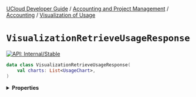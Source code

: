 [UCloud Developer Guide](/docs/developer-guide/README.md) / [Accounting and Project Management](/docs/developer-guide/accounting-and-projects/README.md) / [Accounting](/docs/developer-guide/accounting-and-projects/accounting/README.md) / [Visualization of Usage](/docs/developer-guide/accounting-and-projects/accounting/visualization.md)

# `VisualizationRetrieveUsageResponse`


[![API: Internal/Stable](https://img.shields.io/static/v1?label=API&message=Internal/Stable&color=red&style=flat-square)](/docs/developer-guide/core/api-conventions.md)



```kotlin
data class VisualizationRetrieveUsageResponse(
    val charts: List<UsageChart>,
)
```

<details>
<summary>
<b>Properties</b>
</summary>

<details>
<summary>
<code>charts</code>: <code><code><a href='https://kotlinlang.org/api/latest/jvm/stdlib/kotlin.collections/-list/'>List</a>&lt;<a href='#usagechart'>UsageChart</a>&gt;</code></code>
</summary>





</details>



</details>


